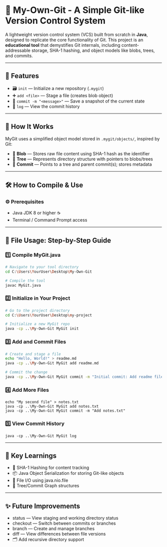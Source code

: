 # 💾 My-Own-Git - A Simple Git-like Version Control System

A lightweight version control system (VCS) built from scratch in **Java**, designed to replicate the core functionality of Git. This project is an **educational tool** that demystifies Git internals, including content-addressable storage, SHA-1 hashing, and object models like blobs, trees, and commits.

---

## 🚀 Features

- 🗃️ `init` — Initialize a new repository (`.mygit`)
- ➕ `add <file>` — Stage a file (creates blob object)
- 📝 `commit -m "<message>"` — Save a snapshot of the current state
- 📜 `log` — View the commit history

---

## 🔧 How It Works

MyGit uses a simplified object model stored in `.mygit/objects/`, inspired by Git:

- 📄 **Blob** — Stores raw file content using SHA-1 hash as the identifier
- 📁 **Tree** — Represents directory structure with pointers to blobs/trees
- 🧱 **Commit** — Points to a tree and parent commit(s); stores metadata

---

## 🛠️ How to Compile & Use

### ⚙️ Prerequisites
- Java JDK 8 or higher ☕
- Terminal / Command Prompt access

---
## 📁 File Usage: Step-by-Step Guide

### 1️⃣ Compile MyGit.java

```bash
# Navigate to your tool directory
cd C:\Users\YourUser\Desktop\My-Own-Git

# Compile the tool
javac MyGit.java
```
### 2️⃣ Initialize in Your Project
```bash
# Go to the project directory
cd C:\Users\YourUser\Desktop\my-project

# Initialize a new MyGit repo
java -cp ..\My-Own-Git MyGit init
```
### 3️⃣ Add and Commit Files
```bash
# Create and stage a file
echo "Hello, World!" > readme.md
java -cp ..\My-Own-Git MyGit add readme.md

# Commit the change
java -cp ..\My-Own-Git MyGit commit -m "Initial commit: Add readme file"
```
### 4️⃣ Add More Files
```
echo "My second file" > notes.txt
java -cp ..\My-Own-Git MyGit add notes.txt
java -cp ..\My-Own-Git MyGit commit -m "Add notes.txt"
```
### 5️⃣ View Commit History
```
java -cp ..\My-Own-Git MyGit log
```
---

## 🧠 Key Learnings
- 🔐 SHA-1 Hashing for content tracking
- 📦 Java Object Serialization for storing Git-like objects
- 📁 File I/O using java.nio.file
- 🌳 Tree/Commit Graph structures

---

## ✨ Future Improvements
- status — View staging and working directory status
- checkout — Switch between commits or branches
- branch — Create and manage branches
- diff — View differences between file versions
- 🗂️ Add recursive directory support
